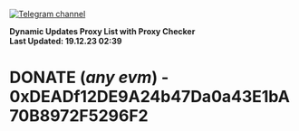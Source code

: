 [![Telegram channel](https://img.shields.io/endpoint?url=https://runkit.io/damiankrawczyk/telegram-badge/branches/master?url=https://t.me/n4z4v0d)](https://t.me/n4z4v0d) 

**Dynamic Updates Proxy List with Proxy Checker**  
**Last Updated: 19.12.23 02:39**

# DONATE (_any evm_) - 0xDEADf12DE9A24b47Da0a43E1bA70B8972F5296F2
